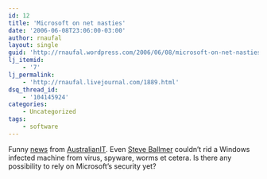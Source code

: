 ```yaml
---
id: 12
title: 'Microsoft on net nasties'
date: '2006-06-08T23:06:00-03:00'
author: rnaufal
layout: single
guid: 'http://rnaufal.wordpress.com/2006/06/08/microsoft-on-net-nasties/'
lj_itemid:
    - '7'
lj_permalink:
    - 'http://rnaufal.livejournal.com/1889.html'
dsq_thread_id:
    - '104145924'
categories:
    - Uncategorized
tags:
    - software
---
```


Funny [news](http://australianit.news.com.au/articles/0,7204,19345228%5E15865%5E%5Enbv%5E,00.html) from [AustralianIT](http://australianit.news.com.au/). Even [Steve Ballmer](http://en.wikipedia.org/wiki/Steve_Ballmer) couldn’t rid a Windows infected machine from virus, spyware, worms et cetera. Is there any possibility to rely on Microsoft’s security yet?